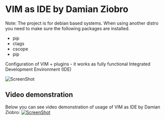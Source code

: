 VIM as IDE by Damian Ziobro
=======

Note: The project is for debian based systems. When using another distro you need to make sure the following packages are installed.
 * pip
 * ctags
 * cscope
 * pip

Configuration of VIM + plugins - it works as fully functional Integrated
Development Environment (IDE)

![ScreenShot](https://raw.github.com/xmementoit/vim-ide/master/images/vim-ide.png)

Video demonstration
-------------------

Below you can see video demonstration of usage of VIM as IDE by Damian Ziobro:
[![ScreenShot](https://raw.github.com/xmementoit/vim-ide/master/images/vim_ide_youtube.png)](http://www.youtube.com/watch?v=wVw_FEKKZs0)
